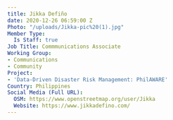```yaml
---
title: Jikka Defiño
date: 2020-12-26 06:59:00 Z
Photo: "/uploads/Jikka-pic%20(1).jpg"
Member Type:
  Is Staff: true
Job Title: Commmunications Associate
Working Group:
- Communications
- Community
Project:
- 'Data-Driven Disaster Risk Management: PhilAWARE'
Country: Philippines
Social Media (Full URL):
  OSM: https://www.openstreetmap.org/user/Jikka
  Website: https://www.jikkadefino.com/
---
```


